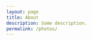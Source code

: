 ```yaml
---
layout: page
title: About
description: Some description.
permalink: /photos/
---
```

<style>
  .estitle,.powered-by{display:none;}
  </style>
<div class='embedsocial-album' data-ref="910d450578cdc56ff569f05b12f762be64874cdd"></div><script>(function(d, s, id){var js; if (d.getElementById(id)) {return;} js = d.createElement(s); js.id = id; js.src = "https://embedsocial.com/embedscript/ei.js"; d.getElementsByTagName("head")[0].appendChild(js);}(document, "script", "EmbedSocialScript"));</script>
